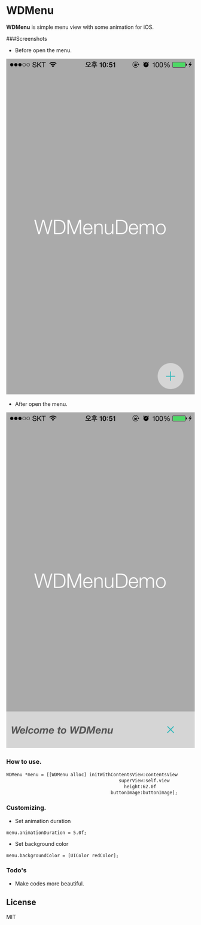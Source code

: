 # WDMenu

**WDMenu** is simple menu view with some animation for iOS.

###Screenshots
- Before open the menu.

![Screenshot01](https://github.com/KimDarren/WDMenu/blob/master/Screenshots/01.PNG)

- After open the menu.

![Screenshot02](https://github.com/KimDarren/WDMenu/blob/master/Screenshots/02.PNG)

### How to use.

```objc
WDMenu *menu = [[WDMenu alloc] initWithContentsView:contentsView
                                          superView:self.view
                                            height:62.0f
                                       buttonImage:buttonImage];
```

### Customizing.

- Set animation duration
```objc
menu.animationDuration = 5.0f;
```
- Set background color
```objc
menu.backgroundColor = [UIColor redColor];
```

### Todo's

- Make codes more beautiful.

License
----

MIT
